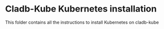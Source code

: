 # Cladb-Kube Kubernetes installation

This folder contains all the instructions to install Kubernetes on cladb-kube